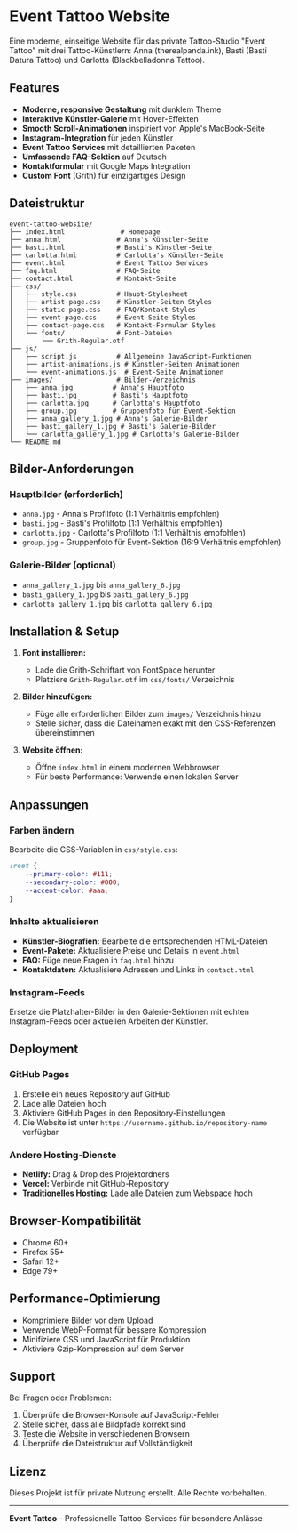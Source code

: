 # Event Tattoo Website

Eine moderne, einseitige Website für das private Tattoo-Studio "Event Tattoo" mit drei Tattoo-Künstlern: Anna (therealpanda.ink), Basti (Basti Datura Tattoo) und Carlotta (Blackbelladonna Tattoo).

## Features

- **Moderne, responsive Gestaltung** mit dunklem Theme
- **Interaktive Künstler-Galerie** mit Hover-Effekten
- **Smooth Scroll-Animationen** inspiriert von Apple's MacBook-Seite
- **Instagram-Integration** für jeden Künstler
- **Event Tattoo Services** mit detaillierten Paketen
- **Umfassende FAQ-Sektion** auf Deutsch
- **Kontaktformular** mit Google Maps Integration
- **Custom Font** (Grith) für einzigartiges Design

## Dateistruktur

```
event-tattoo-website/
├── index.html              # Homepage
├── anna.html              # Anna's Künstler-Seite
├── basti.html             # Basti's Künstler-Seite
├── carlotta.html          # Carlotta's Künstler-Seite
├── event.html             # Event Tattoo Services
├── faq.html               # FAQ-Seite
├── contact.html           # Kontakt-Seite
├── css/
│   ├── style.css          # Haupt-Stylesheet
│   ├── artist-page.css    # Künstler-Seiten Styles
│   ├── static-page.css    # FAQ/Kontakt Styles
│   ├── event-page.css     # Event-Seite Styles
│   ├── contact-page.css   # Kontakt-Formular Styles
│   └── fonts/             # Font-Dateien
│       └── Grith-Regular.otf
├── js/
│   ├── script.js          # Allgemeine JavaScript-Funktionen
│   ├── artist-animations.js # Künstler-Seiten Animationen
│   └── event-animations.js  # Event-Seite Animationen
├── images/                # Bilder-Verzeichnis
│   ├── anna.jpg          # Anna's Hauptfoto
│   ├── basti.jpg         # Basti's Hauptfoto
│   ├── carlotta.jpg      # Carlotta's Hauptfoto
│   ├── group.jpg         # Gruppenfoto für Event-Sektion
│   ├── anna_gallery_1.jpg # Anna's Galerie-Bilder
│   ├── basti_gallery_1.jpg # Basti's Galerie-Bilder
│   └── carlotta_gallery_1.jpg # Carlotta's Galerie-Bilder
└── README.md
```

## Bilder-Anforderungen

### Hauptbilder (erforderlich)
- `anna.jpg` - Anna's Profilfoto (1:1 Verhältnis empfohlen)
- `basti.jpg` - Basti's Profilfoto (1:1 Verhältnis empfohlen)
- `carlotta.jpg` - Carlotta's Profilfoto (1:1 Verhältnis empfohlen)
- `group.jpg` - Gruppenfoto für Event-Sektion (16:9 Verhältnis empfohlen)

### Galerie-Bilder (optional)
- `anna_gallery_1.jpg` bis `anna_gallery_6.jpg`
- `basti_gallery_1.jpg` bis `basti_gallery_6.jpg`
- `carlotta_gallery_1.jpg` bis `carlotta_gallery_6.jpg`

## Installation & Setup

1. **Font installieren:**
   - Lade die Grith-Schriftart von FontSpace herunter
   - Platziere `Grith-Regular.otf` im `css/fonts/` Verzeichnis

2. **Bilder hinzufügen:**
   - Füge alle erforderlichen Bilder zum `images/` Verzeichnis hinzu
   - Stelle sicher, dass die Dateinamen exakt mit den CSS-Referenzen übereinstimmen

3. **Website öffnen:**
   - Öffne `index.html` in einem modernen Webbrowser
   - Für beste Performance: Verwende einen lokalen Server

## Anpassungen

### Farben ändern
Bearbeite die CSS-Variablen in `css/style.css`:
```css
:root {
    --primary-color: #111;
    --secondary-color: #000;
    --accent-color: #aaa;
}
```

### Inhalte aktualisieren
- **Künstler-Biografien:** Bearbeite die entsprechenden HTML-Dateien
- **Event-Pakete:** Aktualisiere Preise und Details in `event.html`
- **FAQ:** Füge neue Fragen in `faq.html` hinzu
- **Kontaktdaten:** Aktualisiere Adressen und Links in `contact.html`

### Instagram-Feeds
Ersetze die Platzhalter-Bilder in den Galerie-Sektionen mit echten Instagram-Feeds oder aktuellen Arbeiten der Künstler.

## Deployment

### GitHub Pages
1. Erstelle ein neues Repository auf GitHub
2. Lade alle Dateien hoch
3. Aktiviere GitHub Pages in den Repository-Einstellungen
4. Die Website ist unter `https://username.github.io/repository-name` verfügbar

### Andere Hosting-Dienste
- **Netlify:** Drag & Drop des Projektordners
- **Vercel:** Verbinde mit GitHub-Repository
- **Traditionelles Hosting:** Lade alle Dateien zum Webspace hoch

## Browser-Kompatibilität

- Chrome 60+
- Firefox 55+
- Safari 12+
- Edge 79+

## Performance-Optimierung

- Komprimiere Bilder vor dem Upload
- Verwende WebP-Format für bessere Kompression
- Minifiziere CSS und JavaScript für Produktion
- Aktiviere Gzip-Kompression auf dem Server

## Support

Bei Fragen oder Problemen:
1. Überprüfe die Browser-Konsole auf JavaScript-Fehler
2. Stelle sicher, dass alle Bildpfade korrekt sind
3. Teste die Website in verschiedenen Browsern
4. Überprüfe die Dateistruktur auf Vollständigkeit

## Lizenz

Dieses Projekt ist für private Nutzung erstellt. Alle Rechte vorbehalten.

---

**Event Tattoo** - Professionelle Tattoo-Services für besondere Anlässe 